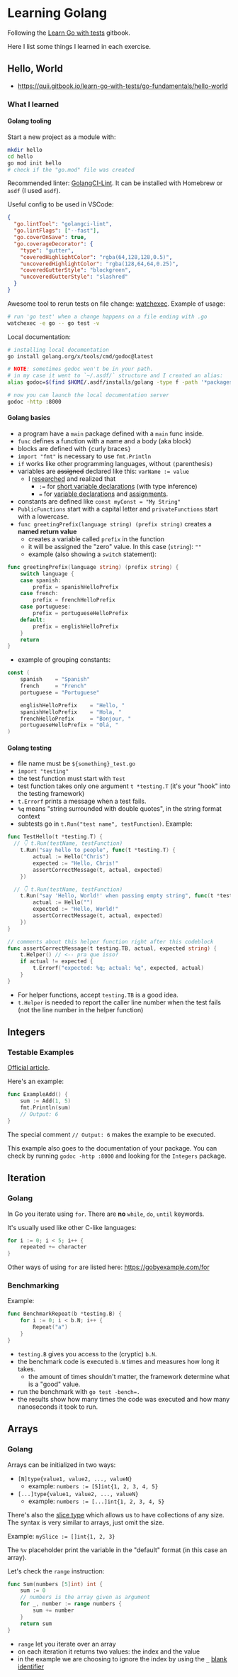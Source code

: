 # Learning Golang

Following the [Learn Go with tests](https://quii.gitbook.io/learn-go-with-tests/) gitbook.

Here I list some things I learned in each exercise.

## Hello, World

- <https://quii.gitbook.io/learn-go-with-tests/go-fundamentals/hello-world>

### What I learned

#### Golang tooling

Start a new project as a module with:

```bash
mkdir hello
cd hello
go mod init hello
# check if the "go.mod" file was created
```

Recommended linter: [GolangCI-Lint](https://golangci-lint.run/). It can be installed with Homebrew or `asdf` (I used `asdf`).

Useful config to be used in VSCode:

```json
{
  "go.lintTool": "golangci-lint",
  "go.lintFlags": ["--fast"],
  "go.coverOnSave": true,
  "go.coverageDecorator": {
    "type": "gutter",
    "coveredHighlightColor": "rgba(64,128,128,0.5)",
    "uncoveredHighlightColor": "rgba(128,64,64,0.25)",
    "coveredGutterStyle": "blockgreen",
    "uncoveredGutterStyle": "slashred"
  }
}
```

Awesome tool to rerun tests on file change: [watchexec](https://github.com/watchexec/watchexec). Example of usage:

```bash
# run 'go test' when a change happens on a file ending with .go
watchexec -e go -- go test -v
```

Local documentation:

```bash
# installing local documentation
go install golang.org/x/tools/cmd/godoc@latest

# NOTE: sometimes godoc won't be in your path.
# in my case it went to `~/.asdf/` structure and I created an alias:
alias godoc=$(find $HOME/.asdf/installs/golang -type f -path '*packages/bin/godoc')

# now you can launch the local documentation server
godoc -http :8000
```

#### Golang basics

- a program have a `main` package defined with a `main` func inside.
- `func` defines a function with a name and a body (aka block)
- blocks are defined with `{`curly braces`}`
- `import "fmt"` is necessary to use `fmt.Println`
- `if` works like other programming languages, without `(`parenthesis`)`
- variables are ~~assigned~~ declared like this: `varName := value`
  - I [researched](https://stackoverflow.com/a/36513229/6354514) and realized that
    - `:=` for [short variable declarations](https://go.dev/ref/spec#Short_variable_declarations) (with type inference)
    - `=` for [variable declarations](https://go.dev/ref/spec#Variable_declarations) and [assignments](https://go.dev/ref/spec#Assignment_statements).
- constants are defined like `const myConst = "My String"`
- `PublicFunctions` start with a capital letter and `privateFunctions` start with a lowercase.
- `func greetingPrefix(language string) (prefix string)` creates a **named return value**
  - creates a variable called `prefix` in the function
  - it will be assigned the "zero" value. In this case (`string`): `""`
  - example (also showing a `switch` statement):

```go
func greetingPrefix(language string) (prefix string) {
	switch language {
	case spanish:
		prefix = spanishHelloPrefix
	case french:
		prefix = frenchHelloPrefix
	case portuguese:
		prefix = portugueseHelloPrefix
	default:
		prefix = englishHelloPrefix
	}
	return
}
```

- example of grouping constants:

```go
const (
	spanish    = "Spanish"
	french     = "French"
	portuguese = "Portuguese"

	englishHelloPrefix    = "Hello, "
	spanishHelloPrefix    = "Hola, "
	frenchHelloPrefix     = "Bonjour, "
	portugueseHelloPrefix = "Olá, "
)
```

#### Golang testing

- file name must be `${something}_test.go`
- `import "testing"`
- the test function must start with `Test`
- test function takes only one argument `t *testing.T` (it's your "hook" into the testing framework)
- `t.Errorf` prints a message when a test fails.
- `%q` means "string surrounded with double quotes", in the string format context
- subtests go in `t.Run("test name", testFunction)`. Example:

```go
func TestHello(t *testing.T) {
  // 👇 t.Run(testName, testFunction)
	t.Run("say hello to people", func(t *testing.T) {
		actual := Hello("Chris")
		expected := "Hello, Chris!"
		assertCorrectMessage(t, actual, expected)
	})

  // 👇 t.Run(testName, testFunction)
	t.Run("say 'Hello, World!' when passing empty string", func(t *testing.T) {
		actual := Hello("")
		expected := "Hello, World!"
		assertCorrectMessage(t, actual, expected)
	})
}

// comments about this helper function right after this codeblock
func assertCorrectMessage(t testing.TB, actual, expected string) {
	t.Helper() // <-- pra que isso?
	if actual != expected {
		t.Errorf("expected: %q; actual: %q", expected, actual)
	}
}
```

- For helper functions, accept `testing.TB` is a good idea.
- `t.Helper` is needed to report the caller line number when the test fails
  (not the line number in the helper function)

## Integers

### Testable Examples

[Official article](https://go.dev/blog/examples).

Here's an example:

```go
func ExampleAdd() {
	sum := Add(1, 5)
	fmt.Println(sum)
	// Output: 6
}
```

The special comment `// Output: 6` makes the example to be executed.

This example also goes to the documentation of your package. You can check by
running `godoc -http :8000` and looking for the `Integers` package.

## Iteration

### Golang

In Go you iterate using `for`. There are **no** `while`, `do`, `until` keywords.

It's usually used like other C-like languages:

```go
for i := 0; i < 5; i++ {
	repeated += character
}
```

Other ways of using `for` are listed here: <https://gobyexample.com/for>

### Benchmarking

Example:

```go
func BenchmarkRepeat(b *testing.B) {
	for i := 0; i < b.N; i++ {
		Repeat("a")
	}
}
```

- `testing.B` gives you access to the (cryptic) `b.N`.
- the benchmark code is executed `b.N` times and measures how long it takes.
  - the amount of times shouldn't matter, the framework determine what is a "good" value.
- run the benchmark with `go test -bench=.`
- the results show how many times the code was executed and how many nanoseconds it took to run.

## Arrays

### Golang

Arrays can be initialized in two ways:

- `[N]type{value1, value2, ..., valueN}`
  - example: `numbers := [5]int{1, 2, 3, 4, 5}`
- `[...]type{value1, value2, ..., valueN}`
  - example: `numbers := [...]int{1, 2, 3, 4, 5}`

There's also the [slice type](https://go.dev/doc/effective_go#slices) which
allows us to have collections of any size. The syntax is very similar to arrays,
just omit the size.

Example: `mySlice := []int{1, 2, 3}`

The `%v` placeholder print the variable in the "default" format (in this case
an array).

Let's check the `range` instruction:

```go
func Sum(numbers [5]int) int {
	sum := 0
	// numbers is the array given as argument
	for _, number := range numbers {
		sum += number
	}
	return sum
}
```

- `range` let you iterate over an array
- on each iteration it returns two values: the index and the value
- in the example we are choosing to ignore the index by using the
  `_` [blank identifier](https://go.dev/doc/effective_go#blank)
